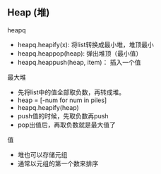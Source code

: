 ## Heap (堆)

heapq
* heapq.heapify(x): 将list转换成最小堆，堆顶最小
* heapq.heappop(heap): 弹出堆顶（最小值）
* heapq.heappush(heap, item)： 插入一个值

最大堆
* 先将list中的值全部取负数，再转成堆。
* heap = [-num for num in piles]
* heapq.heapify(heap)
* push值的时候，先取负数再push
* pop出值后，再取负数就是最大值了

值
* 堆也可以存储元组
* 通常以元组的第一个数来排序